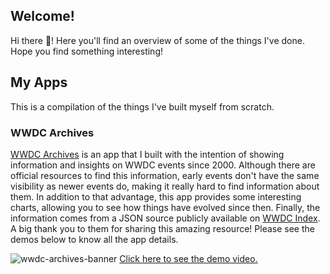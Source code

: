 ## Welcome!
Hi there 👋! Here you'll find an overview of some of the things I've done. Hope you find something interesting!

## My Apps
This is a compilation of the things I've built myself from scratch.

### WWDC Archives
[WWDC Archives](https://github.com/aalecaar/wwdc-archives) is an app that I built with the intention of showing information and insights on WWDC events since 2000. Although there are official resources to find this information, early events don't have the same visibility as newer events do, making it really hard to find information about them. In addition to that advantage, this app provides some interesting charts, allowing you to see how things have evolved since then. Finally, the information comes from a JSON source publicly available on [WWDC Index](https://nonstrict.eu/wwdcindex/). A big thank you to them for sharing this amazing resource! Please see the demos below to know all the app details.

![wwdc-archives-banner](https://github.com/aalecaar/aalecaar/assets/114955358/b7e5c1e1-b1c3-476d-849e-1b0085060cda)
[Click here to see the demo video.](https://github.com/aalecaar/aalecaar/assets/114955358/6dd217da-9863-4d15-a2fa-c26a2440a469)
